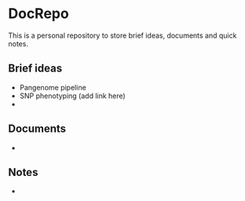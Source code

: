 # DocRepo

This is a personal repository to store brief ideas, documents and quick notes.

## Brief ideas

- Pangenome pipeline
- SNP phenotyping (add link here)
- 

## Documents

-

## Notes

-
